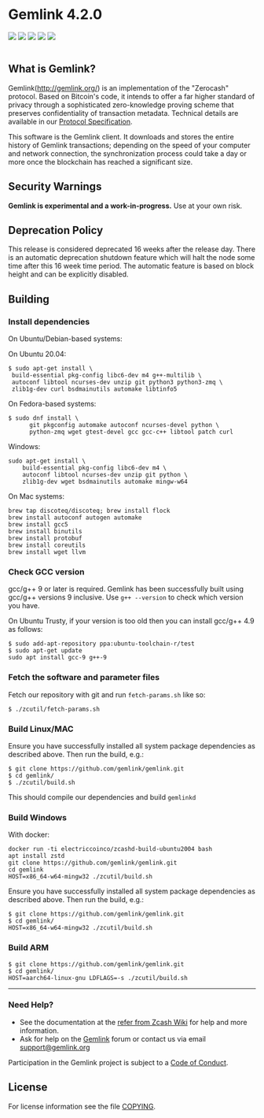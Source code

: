 # Gemlink 4.2.0

[![](https://img.shields.io/github/v/release/gemlink/gemlink)](https://github.com/gemlink/gemlink/releases) [![](https://img.shields.io/github/release-date/gemlink/gemlink)](https://github.com/gemlink/gemlink/releases) [![](https://img.shields.io/github/downloads/gemlink/gemlink/latest/total)](https://github.com/gemlink/gemlink/releases) [![](https://img.shields.io/github/downloads/gemlink/gemlink/total)](https://github.com/gemlink/gemlink/releases) [![](https://img.shields.io/discord/398513312696107008)](https://discord.gg/GghXuUnYmU)

![]()

## What is Gemlink?

Gemlink(http://gemlink.org/) is an implementation of the "Zerocash" protocol.
Based on Bitcoin's code, it intends to offer a far higher standard of privacy
through a sophisticated zero-knowledge proving scheme that preserves
confidentiality of transaction metadata. Technical details are available
in our [Protocol Specification](https://github.com/zcash/zips/raw/master/protocol/protocol.pdf).

This software is the Gemlink client. It downloads and stores the entire history
of Gemlink transactions; depending on the speed of your computer and network
connection, the synchronization process could take a day or more once the
blockchain has reached a significant size.

## Security Warnings

**Gemlink is experimental and a work-in-progress.** Use at your own risk.

## Deprecation Policy

This release is considered deprecated 16 weeks after the release day. There
is an automatic deprecation shutdown feature which will halt the node some
time after this 16 week time period. The automatic feature is based on block
height and can be explicitly disabled.

## Building

### Install dependencies

On Ubuntu/Debian-based systems:

On Ubuntu 20.04:

```
$ sudo apt-get install \
 build-essential pkg-config libc6-dev m4 g++-multilib \
 autoconf libtool ncurses-dev unzip git python3 python3-zmq \
 zlib1g-dev curl bsdmainutils automake libtinfo5
```

On Fedora-based systems:

```
$ sudo dnf install \
      git pkgconfig automake autoconf ncurses-devel python \
      python-zmq wget gtest-devel gcc gcc-c++ libtool patch curl
```

Windows:

```
sudo apt-get install \
    build-essential pkg-config libc6-dev m4 \
    autoconf libtool ncurses-dev unzip git python \
    zlib1g-dev wget bsdmainutils automake mingw-w64
```

On Mac systems:

```
brew tap discoteq/discoteq; brew install flock
brew install autoconf autogen automake
brew install gcc5
brew install binutils
brew install protobuf
brew install coreutils
brew install wget llvm
```

### Check GCC version

gcc/g++ 9 or later is required. Gemlink has been successfully built using gcc/g++ versions 9 inclusive. Use `g++ --version` to check which version you have.

On Ubuntu Trusty, if your version is too old then you can install gcc/g++ 4.9 as follows:

```
$ sudo add-apt-repository ppa:ubuntu-toolchain-r/test
$ sudo apt-get update
sudo apt install gcc-9 g++-9
```

### Fetch the software and parameter files

Fetch our repository with git and run `fetch-params.sh` like so:

```
$ ./zcutil/fetch-params.sh
```

### Build Linux/MAC

Ensure you have successfully installed all system package dependencies as described above. Then run the build, e.g.:

```
$ git clone https://github.com/gemlink/gemlink.git
$ cd gemlink/
$ ./zcutil/build.sh
```

This should compile our dependencies and build `gemlinkd`

### Build Windows

With docker:

```
docker run -ti electriccoinco/zcashd-build-ubuntu2004 bash
apt install zstd
git clone https://github.com/gemlink/gemlink.git
cd gemlink
HOST=x86_64-w64-mingw32 ./zcutil/build.sh
```

Ensure you have successfully installed all system package dependencies as described above. Then run the build, e.g.:

```
$ git clone https://github.com/gemlink/gemlink.git
$ cd gemlink/
HOST=x86_64-w64-mingw32 ./zcutil/build.sh
```
### Build ARM

```
$ git clone https://github.com/gemlink/gemlink.git
$ cd gemlink/
HOST=aarch64-linux-gnu LDFLAGS=-s ./zcutil/build.sh
```
---

### Need Help?

- See the documentation at the [refer from Zcash Wiki](https://github.com/zcash/zcash/wiki/1.0-User-Guide)
  for help and more information.
- Ask for help on the [Gemlink](https://discuss.gemlink.org/) forum or contact us via email support@gemlink.org

Participation in the Gemlink project is subject to a
[Code of Conduct](code_of_conduct.md).

## License

For license information see the file [COPYING](COPYING).
